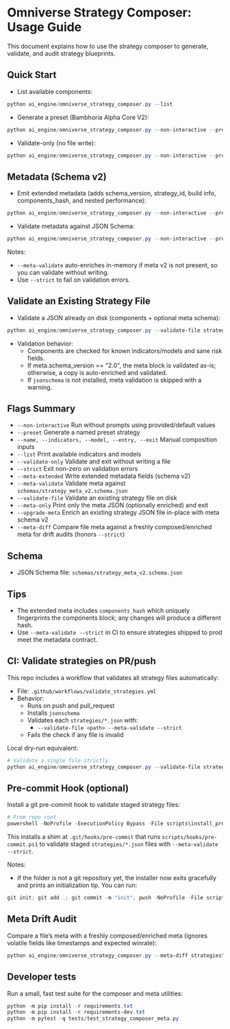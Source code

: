 # Omniverse Strategy Composer: Usage Guide

This document explains how to use the strategy composer to generate, validate, and audit strategy blueprints.

## Quick Start

- List available components:

```powershell
python ai_engine/omniverse_strategy_composer.py --list
```

- Generate a preset (Bambhoria Alpha Core V2):

```powershell
python ai_engine/omniverse_strategy_composer.py --non-interactive --preset Bambhoria_Alpha_Core_V2
```

- Validate-only (no file write):

```powershell
python ai_engine/omniverse_strategy_composer.py --non-interactive --preset Bambhoria_Alpha_Core_V2 --validate-only
```

## Metadata (Schema v2)

- Emit extended metadata (adds schema_version, strategy_id, build info, components_hash, and nested performance):

```powershell
python ai_engine/omniverse_strategy_composer.py --non-interactive --preset Bambhoria_Alpha_Core_V2 --meta-extended
```

- Validate metadata against JSON Schema:

```powershell
python ai_engine/omniverse_strategy_composer.py --non-interactive --preset Bambhoria_Alpha_Core_V2 --meta-validate
```

Notes:
- `--meta-validate` auto-enriches in-memory if meta v2 is not present, so you can validate without writing.
- Use `--strict` to fail on validation errors.

## Validate an Existing Strategy File

- Validate a JSON already on disk (components + optional meta schema):

```powershell
python ai_engine/omniverse_strategy_composer.py --validate-file strategies\Bambhoria_Alpha_Core_V2.json --meta-validate --strict
```

- Validation behavior:
  - Components are checked for known indicators/models and sane risk fields.
  - If meta.schema_version == "2.0", the meta block is validated as-is; otherwise, a copy is auto-enriched and validated.
  - If `jsonschema` is not installed, meta validation is skipped with a warning.

## Flags Summary

- `--non-interactive` Run without prompts using provided/default values
- `--preset` Generate a named preset strategy
- `--name, --indicators, --model, --entry, --exit` Manual composition inputs
- `--list` Print available indicators and models
- `--validate-only` Validate and exit without writing a file
- `--strict` Exit non-zero on validation errors
- `--meta-extended` Write extended metadata fields (schema v2)
- `--meta-validate` Validate meta against `schemas/strategy_meta_v2.schema.json`
- `--validate-file` Validate an existing strategy file on disk
 - `--meta-only` Print only the meta JSON (optionally enriched) and exit
 - `--upgrade-meta` Enrich an existing strategy JSON file in-place with meta schema v2
 - `--meta-diff` Compare file meta against a freshly composed/enriched meta for drift audits (honors `--strict`)

## Schema

- JSON Schema file: `schemas/strategy_meta_v2.schema.json`

## Tips

- The extended meta includes `components_hash` which uniquely fingerprints the components block; any changes will produce a different hash.
- Use `--meta-validate --strict` in CI to ensure strategies shipped to prod meet the metadata contract.

## CI: Validate strategies on PR/push

This repo includes a workflow that validates all strategy files automatically:

- File: `.github/workflows/validate_strategies.yml`
- Behavior:
  - Runs on push and pull_request
  - Installs `jsonschema`
  - Validates each `strategies/*.json` with:
    - `--validate-file <path> --meta-validate --strict`
  - Fails the check if any file is invalid

Local dry-run equivalent:

```powershell
# Validate a single file strictly
python ai_engine/omniverse_strategy_composer.py --validate-file strategies\\Bambhoria_Alpha_Core_V2.json --meta-validate --strict
```

## Pre-commit Hook (optional)

Install a git pre-commit hook to validate staged strategy files:

```powershell
# From repo root
powershell -NoProfile -ExecutionPolicy Bypass -File scripts\install_precommit_hook.ps1
```

This installs a shim at `.git/hooks/pre-commit` that runs `scripts/hooks/pre-commit.ps1` to validate staged `strategies/*.json` files with `--meta-validate --strict`.

Notes:
- If the folder is not a git repository yet, the installer now exits gracefully and prints an initialization tip. You can run:

```powershell
git init; git add .; git commit -m "init"; pwsh -NoProfile -File scripts/install_precommit_hook.ps1
```

## Meta Drift Audit

Compare a file’s meta with a freshly composed/enriched meta (ignores volatile fields like timestamps and expected winrate):

```powershell
python ai_engine/omniverse_strategy_composer.py --meta-diff strategies\Bambhoria_Alpha_Core_V2.json --strict
```

## Developer tests

Run a small, fast test suite for the composer and meta utilities:

```powershell
python -m pip install -r requirements.txt
python -m pip install -r requirements-dev.txt
python -m pytest -q tests/test_strategy_composer_meta.py
```
